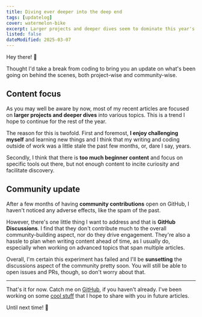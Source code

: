 ```yaml
---
title: Diving ever deeper into the deep end
tags: [updatelog]
cover: watermelon-bike
excerpt: Larger projects and deeper dives seem to dominate this year's plans.
listed: false
dateModified: 2025-03-07
---
```


Hey there! <span class="wave">👋</span>

Thought I'd take a break from coding to bring you an update on what's been going on behind the scenes, both project-wise and community-wise.

## Content focus

As you may well be aware by now, most of my recent articles are focused on **larger projects and deeper dives** into various topics. This is a trend I hope to continue for the rest of the year.

The reason for this is twofold. First and foremost, **I enjoy challenging myself** and learning new things and I think that my writing and coding outside of work was a little stale the past few months, or, dare I say, years.

Secondly, I think that there is **too much beginner content** and focus on specific tools out there, but not enough content to incite curiosity and facilitate discovery.

## Community update

After a few months of having **community contributions** open on GitHub, I haven't noticed any adverse effects, like the spam of the past.

However, there's one little thing I want to address and that is **GitHub Discussions**. I find that they don't contribute much to the overall community-building aspect, nor do they drive engagement. They're also a hassle to plan when writing content ahead of time, as I usually do, especially when working on advanced topics that span multiple articles.

Overall, I'm certain this experiment has failed and I'll be **sunsetting** the discussions aspect of the community pretty soon. You will still be able to open issues and PRs, though, so don't worry about that.

---

That's it for now. Catch me on [GitHub](https://github.com/Chalarangelo), if you haven't already. I've been working on some [cool stuff](https://github.com/Chalarangelo/readex) that I hope to share with you in future articles.

Until next time! 🚀
